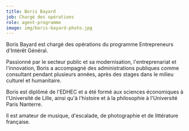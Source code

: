 ```yaml
---
title: Boris Bayard
job: Chargé des opérations
role: agent-programme
image: img/boris-bayard-photo.jpg
---
```

Boris Bayard est chargé des opérations du programme Entrepreneurs d'Intérêt Général.

Passionné par le secteur public et sa modernisation, l'entreprenariat et l'innovation, Boris a accompagné des administrations publiques comme consultant pendant plusieurs années, après des stages dans le milieu culturel et humanitaire.

Boris est diplômé de l'EDHEC et a été formé aux sciences économiques à l'Université de Lille, ainsi qu'à l'histoire et à la philosophie à l'Université Paris Nanterre.

Il est amateur de musique, d'escalade, de photographie et de littérature française.
